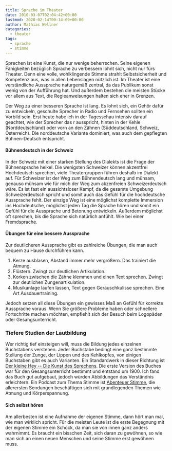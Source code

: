 ```yaml
---
title: Sprache im Theater
date: 2010-03-07T02:04:42+00:00
lastmod: 2020-02-14T00:14:09+00:00
author: Mathias Wellner
categories:
  - theater
tags:
  - sprache
  - stimme
---
```

Sprechen ist eine Kunst, die nur wenige beherrschen. Seine eigenen Fähigkeiten bezüglich Sprache zu verbessern lohnt sich, nicht nur fürs Theater. Denn eine volle, wohlklingende Stimme strahlt Selbstsicherheit und Kompetenz aus, was in allen Lebenslagen nützlich ist. Im Theater ist eine verständliche Aussprache naturgemäß zentral, da das Publikum sonst wenig von der Aufführung hat. Und außerdem bestehen die meisten Stücke vor allem aus Text, die Regieanweisungen halten sich eher in Grenzen. 
<!--more-->

Der Weg zu einer besseren Sprache ist lang. Es lohnt sich, ein Gehör dafür zu entwickeln, geschulte Sprecher in Radio und Fernsehen sollten ein Vorbild sein. Erst heute habe ich in der Tagesschau intensiv darauf geachtet, wie der Sprecher das r ausspricht, hinten in der Kehle (Norddeutschland) oder vorn an den Zähnen (Süddeutschland, Schweiz, Österreich). Die norddeutsche Variante dominiert, was auch dem gepflegten Bühnen-Deutsch entspricht. 

#### Bühnendeutsch in der Schweiz

In der Schweiz mit einer starken Stellung des Dialekts ist die Frage der Bühnensprache heikel. Die wenigsten Schweizer können akzentfrei Hochdeutsch sprechen, viele Theatergruppen führen deshalb im Dialekt auf. Für Schweizer ist der Weg zum Bühnendeutsch lang und mühsam, genauso mühsam wie für mich der Weg zum akzenfreien Schweizerdeutsch wäre. Es ist fast ein aussichtsloser Kampf, da die gesamte Umgebung Schweizerdeutsch spricht und somit auch das Gefühl für die hochdeutsche Aussprache fehlt. Der einzige Weg ist eine möglichst komplette Immersion ins Hochdeutsche, möglichst jeden Tag die Sprache hören und somit ein Gefühl für die Aussprache und Betonung entwickeln. Außerdem möglichst oft sprechen, bis die Sprache sich natürlich anfühlt. Wie bei einer Fremdsprache. 

#### Übungen für eine bessere Aussprache

Zur deutlicheren Aussprache gibt es zahlreiche Übungen, die man auch bequem zu Hause durchführen kann. 

  1. Kerze ausblasen, Abstand immer mehr vergrößern. Das trainiert die Atmung.
  2. Flüstern. Zwingt zur deutlichen Artikulation.
  3. Korken zwischen die Zähne klemmen und einen Text sprechen. Zwingt zur deutlichen Zungenartikulation.
  4. Musikanlage laufen lassen, Text gegen Geräuschkulisse sprechen. Eine Art Ausdauertraining.

Jedoch setzen all diese Übungen ein gewisses Maß an Gefühl für korrekte Aussprache voraus. Wenn Sie größere Probleme haben oder schnellere Fortschritte machen möchten, empfiehlt sich der Besuch beim Logopäden oder Gesangsunterricht. 

### Tiefere Studien der Lautbildung

Wer richtig tief einsteigen will, muss die Bildung jedes einzelnen Buchstabens verstehen. Jeder Buchstabe bedingt eine ganz bestimmte Stellung der Zunge, der Lippen und des Kehlkopfes, von einigen Buchstaben gibt es auch Varianten. Ein Standardwerk in dieser Richtung ist [Der kleine Hey -- Die Kunst des Sprechens](http://www.der-kleine-hey.de/). Die erste Version des Buches war für den Gesangsunterricht bestimmt und entstand um 1900. Ich fand das Buch gut aufgebaut, jedoch würden Abbildungen das Verständnis erleichtern. Ein Podcast zum Thema Stimme ist [Abenteuer Stimme](http://abenteuer-stimme.podspot.de/rss), die allerersten Sendungen beschäftigen sich mit grundlegenden Themen wie Atmung und Körperspannung. 

#### Sich selbst hören

Am allerbesten ist eine Aufnahme der eigenen Stimme, dann hört man mal, wie man wirklich spricht. Für die meisten Leute ist die erste Begegnung mit der eigenen Stimme ein Schock, da man sie von innen ganz anders wahrnimmt. Es braucht ein bisschen Zeit, sich daran zu gewöhnen, so wie man sich an einen neuen Menschen und seine Stimme erst gewöhnen muss.